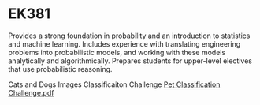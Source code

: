 # EK381

Provides a strong foundation in probability and an introduction to statistics and machine learning. 
Includes experience with translating engineering problems into probabilistic models, and working with these models analytically and algorithmically. 
Prepares students for upper-level electives that use probabilistic reasoning.

Cats and Dogs Images Classificaiton Challenge
[Pet Classification Challenge.pdf](https://github.com/DabinJang96/EK381/files/7340904/HW10Jang.pdf)
